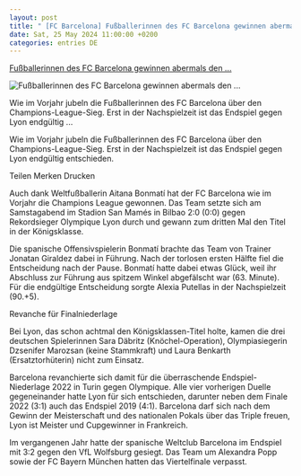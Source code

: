 ```yaml
---
layout: post
title: " [FC Barcelona] Fußballerinnen des FC Barcelona gewinnen abermals den ..."
date: Sat, 25 May 2024 11:00:00 +0200
categories: entries DE
---
```

[Fußballerinnen des FC Barcelona gewinnen abermals den ...](https://www.faz.net/aktuell/sport/fussball/fussballerinnen-des-fc-barcelona-gewinnen-abermals-den-champions-league-titel-19744051.html)

![Fußballerinnen des FC Barcelona gewinnen abermals den ...](https://media1.faz.net/ppmedia/aktuell/sport/782868425/1.9744057/facebook_teaser/kapitaenin-alexia-putellas.jpg)

Wie im Vorjahr jubeln die Fußballerinnen des FC Barcelona über den Champions-League-Sieg. Erst in der Nachspielzeit ist das Endspiel gegen Lyon endgültig ...

Wie im Vorjahr jubeln die Fußballerinnen des FC Barcelona über den Champions-League-Sieg. Erst in der Nachspielzeit ist das Endspiel gegen Lyon endgültig entschieden.

Teilen Merken Drucken

Auch dank Weltfußballerin Aitana Bonmatí hat der FC Barcelona wie im Vorjahr die Champions League gewonnen. Das Team setzte sich am Samstagabend im Stadion San Mamés in Bilbao 2:0 (0:0) gegen Rekordsieger Olympique Lyon durch und gewann zum dritten Mal den Titel in der Königsklasse.

Die spanische Offensivspielerin Bonmatí brachte das Team von Trainer Jonatan Giraldez dabei in Führung. Nach der torlosen ersten Hälfte fiel die Entscheidung nach der Pause. Bonmatí hatte dabei etwas Glück, weil ihr Abschluss zur Führung aus spitzem Winkel abgefälscht war (63. Minute). Für die endgültige Entscheidung sorgte Alexia Putellas in der Nachspielzeit (90.+5).

Revanche für Finalniederlage

Bei Lyon, das schon achtmal den Königsklassen-Titel holte, kamen die drei deutschen Spielerinnen Sara Däbritz (Knöchel-Operation), Olympiasiegerin Dzsenifer Marozsan (keine Stammkraft) und Laura Benkarth (Ersatztorhüterin) nicht zum Einsatz.

Barcelona revanchierte sich damit für die überraschende Endspiel-Niederlage 2022 in Turin gegen Olympique. Alle vier vorherigen Duelle gegeneinander hatte Lyon für sich entschieden, darunter neben dem Finale 2022 (3:1) auch das Endspiel 2019 (4:1). Barcelona darf sich nach dem Gewinn der Meisterschaft und des nationalen Pokals über das Triple freuen, Lyon ist Meister und Cupgewinner in Frankreich.

Im vergangenen Jahr hatte der spanische Weltclub Barcelona im Endspiel mit 3:2 gegen den VfL Wolfsburg gesiegt. Das Team um Alexandra Popp sowie der FC Bayern München hatten das Viertelfinale verpasst.

